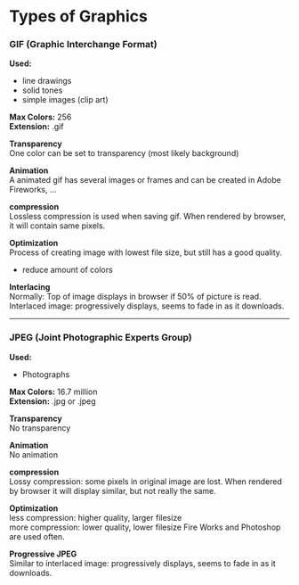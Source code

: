 # Types of Graphics


### GIF (Graphic Interchange Format)

**Used:**

- line drawings
- solid tones
- simple images (clip art)

**Max Colors:** 256 <br>
**Extension:** .gif 

**Transparency** <br>
One color can be set to transparency (most likely background)

**Animation** <br>
A animated gif has several images or frames and can be created in Adobe Fireworks, ...

**compression** <br>
Lossless compression is used when saving gif. When rendered by browser, it will contain same pixels.

**Optimization** <br>
Process of creating image with lowest file size, but still has a good quality. 
- reduce amount of colors

**Interlacing** <br>
Normally: Top of image displays in browser if 50% of picture is read. <br>
Interlaced image: progressively displays, seems to fade in as it downloads. 

---


### JPEG (Joint Photographic Experts Group)


**Used:**

- Photographs

**Max Colors:** 16.7 million <br>
**Extension:** .jpg or .jpeg 

**Transparency** <br>
No transparency

**Animation** <br>
No animation

**compression** <br>
Lossy compression: some pixels in original image are lost. When rendered by browser it will display similar, but not really the same.

**Optimization** <br>
less compression: higher quality, larger filesize <br>
more compression: lower quality, lower filesize
Fire Works and Photoshop are used often.

**Progressive JPEG** <br>
Similar to interlaced image: progressively displays, seems to fade in as it downloads. 


